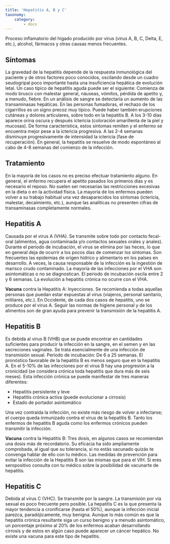 ```yaml
---
title: 'Hepatitis A, B y C'
taxonomy:
    category:
        - docs
---
```


Proceso inflamatorio del hígado producido por virus (virus A, B, C, Delta, E, etc.), alcohol, fármacos y otras causas menos frecuentes.

## Síntomas

La gravedad de la hepatitis depende de la respuesta inmunológica del paciente y de otros factores poco conocidos, oscilando desde un cuadro seudogripal poco importante hasta una insuficiencia hepática de evolución letal. Un caso típico de hepatitis aguda puede ser el siguiente: Comienza de modo brusco con malestar general, náuseas, vómitos, pérdida de apetito y, a menudo, fiebre. En un análisis de sangre se detectaría un aumento de las transaminasas hepáticas. En las personas fumadoras, el rechazo de los cigarrillos es un signo precoz muy típico. Puede haber también erupciones cutáneas y dolores articulares, sobre todo en la hepatitis B. A los 3-10 días aparece orina oscura y después ictericia (coloración amarillenta de la piel y mucosas). De forma característica, estos síntomas remiten y el enfermo se encuentra mejor pese a la ictericia progresiva. A las 2-4 semanas disminuye progresivamente de intensidad la ictericia (fase de recuperación). En general, la hepatitis se resuelve de modo espontáneo al cabo de 4-8 semanas del comienzo de la infección.

## Tratamiento

En la mayoría de los casos no es preciso efectuar tratamiento alguno. En general, el enfermo recupera el apetito pasados los primeros días y es necesario el reposo. No suelen ser necesarias las restricciones excesivas en la dieta o en la actividad física. La mayoría de los enfermos pueden volver a su trabajo habitual una vez desaparecidos los síntomas (ictericia, malestar, decaimiento, etc.), aunque las analíticas no presenten cifras de transaminasas completamente normales.

## Hepatitis A

Causada por el virus A (VHA). Se transmite sobre todo por contacto fecal-oral (alimentos, agua contaminada y/o contactos sexuales orales y anales). Durante el periodo de incubación, el virus se elimina por las heces, lo que en general deja de ocurrir a los pocos días de comenzar los síntomas. Son frecuentes las epidemias de origen hídrico y alimentario en los países en desarrollo. A veces, la causa responsable de la infección es la ingestión de marisco crudo contaminado. La mayoría de las infecciones por el VHA son asintomáticas o no se diagnostican. El periodo de incubación oscila entre 2 y 6 semanas. La evolución a hepatitis crónica no ocurre con el VHA.

**Vacuna** contra la Hepatitis A: Inyecciones. Se recomienda a todas aquellas personas que puedan estar expuestas al virus (viajeros, personal sanitario, militares, etc.). En Occidente, de cada dos casos de hepatitis, uno se produce por el virus A. Seguir las normas de higiene personal y de los alimentos son de gran ayuda para prevenir la transmisión de la hepatitis A.

## Hepatitis B

Es debida al virus B (VHB) que se puede encontrar en cantidades suficientes para producir la infección en la sangre, en el semen y en las secreciones vaginales. Se trata esencialmente de una infección de transmisión sexual. Periodo de incubación: De 6 a 25 semanas. El pronóstico favorable de la hepatitis B es menos seguro que en la hepatitis A. En el 5-10% de las infecciones por el virus B hay una progresión a la cronicidad (se considera crónica toda hepatitis que dura más de seis meses). Esta infección crónica se puede manifestar de tres maneras diferentes:

* Hepatitis persistente y leve
* Hepatitis crónica activa (puede evolucionar a cirrosis)
* Estado de portador asintomático

Una vez contraída la infección, no existe más riesgo de volver a infectarse; el cuerpo queda inmunizado contra el virus de la hepatitis B. Tanto los enfermos de hepatitis B aguda como los enfermos crónicos pueden transmitir la infección.

**Vacuna** contra la Hepatitis B: Tres dosis, en algunos casos se recomiendan una dosis más de recordatorio. Su eficacia ha sido ampliamente comprobada, al igual que su tolerancia, si no estás vacunado quizás te convenga hablar de ello con tu médico. Las medidas de prevención para evitar la infección de la Hepatitis B son las mismas que para el VIH. Si eres seropositivo consulta con tu médico sobre la posibilidad de vacunarte de hepatitis.

## Hepatitis C

Debida al virus C (VHC). Se transmite por la sangre. La transmisión por vía sexual es poco frecuente pero posible. La hepatitis C es la que presenta la mayor tendencia a cronificarse (hasta el 50%), aunque la infección inicial parezca, paradójicamente, muy benigna. Aunque lo más común es que la hepatitis crónica resultante siga un curso benigno y a menudo asintomático, un porcentaje próximo al 20% de los enfermos acaban desarrollando cirrosis y de estos en algún caso puede aparecer un cáncer hepático. No existe una vacuna para este tipo de hepatitis.